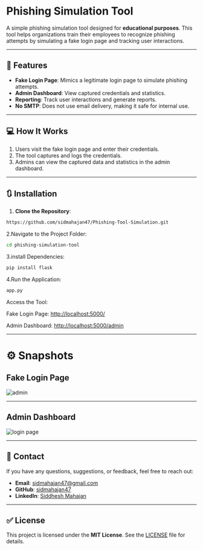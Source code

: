 # Phishing Simulation Tool



A simple phishing simulation tool designed for **educational purposes**. This tool helps organizations train their employees to recognize phishing attempts by simulating a fake login page and tracking user interactions.

---

## 🚀 Features

- **Fake Login Page**: Mimics a legitimate login page to simulate phishing attempts.
- **Admin Dashboard**: View captured credentials and statistics.
- **Reporting**: Track user interactions and generate reports.
- **No SMTP**: Does not use email delivery, making it safe for internal use.

---

## 💻 How It Works

1. Users visit the fake login page and enter their credentials.
2. The tool captures and logs the credentials.
3. Admins can view the captured data and statistics in the admin dashboard.

---

## 🔃 Installation

1. **Clone the Repository**:
 ```bash
https://github.com/sidmahajan47/Phishing-Tool-Simulation.git
```
2.Navigate to the Project Folder:

```bash
cd phishing-simulation-tool
```
3.install Dependencies:
```bash
pip install flask
```
4.Run the Application:
```bash
app.py
```
Access the Tool:

Fake Login Page: <http://localhost:5000/>

Admin Dashboard: <http://localhost:5000/admin>

---
# ⚙️ Snapshots

## Fake Login Page

![admin](https://github.com/user-attachments/assets/0d2c05f2-e0ec-4944-8dcd-6ac6f120bcd4)



---
## Admin Dashboard

![login page](https://github.com/user-attachments/assets/35895ac5-d4c7-46c0-9df7-f1454c48749d)

---
## 📱 Contact

If you have any questions, suggestions, or feedback, feel free to reach out:

- **Email**: [sidmahajan47@gmail.com](mailto:sidmahajan47@gmail.com)
- **GitHub**: [sidmahajan47](https://github.com/sidmahajan47)
- **LinkedIn**: [Siddhesh Mahajan](https://www.linkedin.com/in/siddheshmahajan47/)

---
## ✅ License

This project is licensed under the **MIT License**. See the [LICENSE](LICENSE) file for details.







